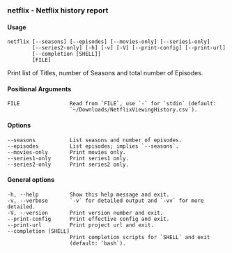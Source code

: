 ### netflix - Netflix history report

#### Usage
    netflix [--seasons] [--episodes] [--movies-only] [--series1-only]
            [--series2-only] [-h] [-v] [-V] [--print-config] [--print-url]
            [--completion [SHELL]]
            [FILE]
    
Print list of Titles, number of Seasons and total number of Episodes.

#### Positional Arguments
    FILE                Read from `FILE`, use `-` for `stdin` (default:
                        `~/Downloads/NetflixViewingHistory.csv`).

#### Options
    --seasons           List seasons and number of episodes.
    --episodes          List episodes; implies `--seasons`.
    --movies-only       Print movies only.
    --series1-only      Print series1 only.
    --series2-only      Print series2 only.

#### General options
    -h, --help          Show this help message and exit.
    -v, --verbose       `-v` for detailed output and `-vv` for more detailed.
    -V, --version       Print version number and exit.
    --print-config      Print effective config and exit.
    --print-url         Print project url and exit.
    --completion [SHELL]
                        Print completion scripts for `SHELL` and exit
                        (default: `bash`).
